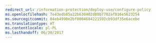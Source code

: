 ```yaml
---
redirect_url: /information-protection/deploy-use/configure-policy
ms.openlocfilehash: 7e43edb85a22b630402d80b7702af016e5623254
ms.sourcegitcommit: 04eb4990e2bf0004684221592cb93df35e6acebe
ms.translationtype: HT
ms.contentlocale: pl-PL
ms.lasthandoff: 06/30/2017
---
```

